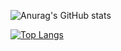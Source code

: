 ![Anurag's GitHub stats](https://github-readme-stats.vercel.app/api?username=SsoS2&show_icons=true&theme=radical)

[![Top Langs](https://github-readme-stats.vercel.app/api/top-langs/?username=SsoS2&layout=compact)](https://github.com/delay-100/github-readme-stats)
